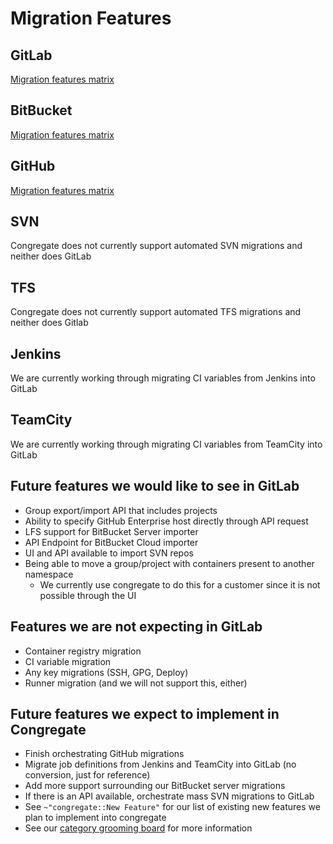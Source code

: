 # Migration Features

## GitLab

[Migration features matrix](./gitlab-migration-features-matrix.md)

## BitBucket

[Migration features matrix](./bitbucket-migration-features-matrix.md)

## GitHub

[Migration features matrix](./github-migration-features-matrix.md)

## SVN

Congregate does not currently support automated SVN migrations and neither does GitLab

## TFS

Congregate does not currently support automated TFS migrations and neither does Gitlab

## Jenkins

We are currently working through migrating CI variables from Jenkins into GitLab

## TeamCity

We are currently working through migrating CI variables from TeamCity into GitLab

## Future features we would like to see in GitLab

- Group export/import API that includes projects
- Ability to specify GitHub Enterprise host directly through API request
- LFS support for BitBucket Server importer
- API Endpoint for BitBucket Cloud importer
- UI and API available to import SVN repos
- Being able to move a group/project with containers present to another namespace
  - We currently use congregate to do this for a customer since it is not possible through the UI

## Features we are not expecting in GitLab

- Container registry migration
- CI variable migration
- Any key migrations (SSH, GPG, Deploy)
- Runner migration (and we will not support this, either)

## Future features we expect to implement in Congregate

- Finish orchestrating GitHub migrations
- Migrate job definitions from Jenkins and TeamCity into GitLab (no conversion, just for reference)
- Add more support surrounding our BitBucket server migrations
- If there is an API available, orchestrate mass SVN migrations to GitLab
- See `~"congregate::New Feature"` for our list of existing new features we plan to implement into congregate
- See our [category grooming board](https://gitlab.com/gitlab-com/customer-success/professional-services-group/global-practice-development/migration/congregate/-/boards/1912553) for more information
